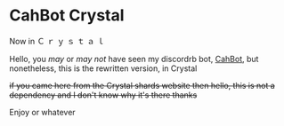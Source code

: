 # CahBot Crystal

Now in Ｃ ｒ ｙ ｓ ｔ ａ ｌ

Hello, you *may* or *may not* have seen my discordrb bot, [CahBot](https://github.com/2003cah/cahbot), but nonetheless, this is the rewritten version, in Crystal

~~if you came here from the Crystal shards website then hello, this is not a dependency and I don't know why it's there thanks~~

Enjoy or whatever
